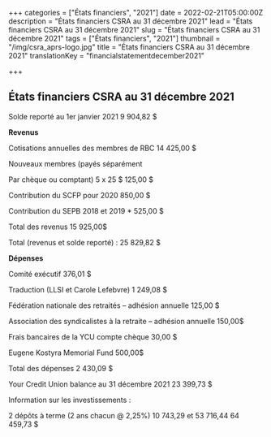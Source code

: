 +++
categories = ["États financiers", "2021"]
date = 2022-02-21T05:00:00Z
description = "États financiers CSRA au 31 décembre 2021"
lead = "États financiers CSRA au 31 décembre 2021"
slug = "États financiers CSRA au 31 décembre 2021"
tags = ["États financiers", "2021"]
thumbnail = "/img/csra_aprs-logo.jpg"
title = "États financiers CSRA au 31 décembre 2021"
translationKey = "financialstatementdecember2021"

+++
## États financiers CSRA au 31 décembre 2021

Solde reporté au 1er janvier 2021 9 904,82 $

**Revenus**

Cotisations annuelles des membres de RBC 14 425,00 $

Nouveaux membres (payés séparément

Par chèque ou comptant) 5 x 25 $ 125,00 $

Contribution du SCFP pour 2020 850,00 $

Contribution du SEPB 2018 et 2019 * 525,00 $

Total des revenus 15 925,00$

Total (revenus et solde reporté) : 25 829,82 $

**Dépenses**

Comité exécutif 376,01 $

Traduction (LLSI et Carole Lefebvre) 1 249,08 $

Fédération nationale des retraités – adhésion annuelle 125,00 $

Association des syndicalistes à la retraite – adhésion annuelle 150,00$

Frais bancaires de la YCU compte chèque 30,00 $

Eugene Kostyra Memorial Fund 500,00$

Total des dépenses 2 430,09 $

Your Credit Union balance au 31 décembre 2021 23 399,73 $

Information sur les investissements :

2 dépôts à terme (2 ans chacun @ 2,25%) 10 743,29 et 53 716,44 64 459,73 $